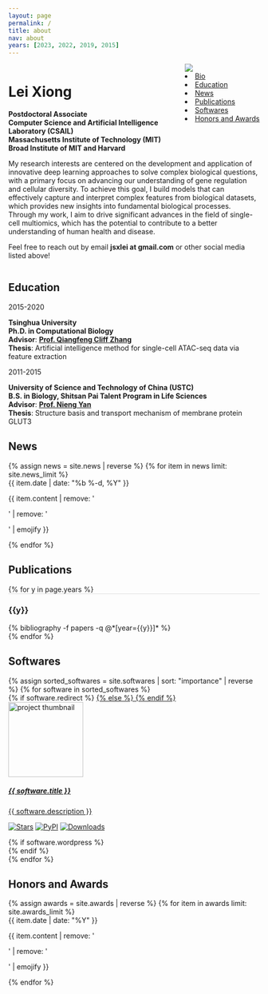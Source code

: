 ```yaml
---
layout: page
permalink: /
title: about
nav: about
years: [2023, 2022, 2019, 2015]
---
```


<!-- Introduction -->

<div style="display: flex; flex-wrap: wrap;">
    <div class="text-justify p-0">
        <div id="sidebar" class="col-xs-12 col-sm-4 p-0 pt-2 pb-sm-2 pb-4 pl-sm-4 text-center" style="float: right;">
          <img class="profile-img img-responsive" src="{{ 'prof_pic2.jpg' | prepend: '/assets/img/' | prepend: site.baseurl | prepend: site.url }}">
          <nav class="sidebar">
            <!-- <ul> -->
              <li class="font-weight-bold"><a href="/assets/pdf/CV_leixiong.pdf">Bio</a></li>
              <li class="font-weight-bold"><a href='#education'>Education</a></li>
              <li class="font-weight-bold"><a href='#news'>News</a></li>
              <li class="font-weight-bold"><a href='#publications'>Publications</a></li>
              <li class="font-weight-bold"><a href='#softwares'>Softwares</a></li>
              <li class="font-weight-bold"><a href='#honors and awards'>Honors and Awards</a></li>
            <!-- </ul> -->
          </nav>
        </div>
        <h1 class="pb-3 title text-left font-weight-bold">Lei Xiong</h1>
          <p>
            <b>Postdoctoral Associate</b> <br>
            <b>Computer Science and Artificial Intelligence Laboratory (CSAIL) </b> <br> 
            <b>Massachusetts Institute of Technology (MIT) </b> <br>
            <b>Broad Institute of MIT and Harvard</b> <br>
          </p>
        <p> 
My research interests are centered on the development and application of innovative deep learning approaches to solve complex biological questions, with a primary focus on advancing our understanding of gene regulation and cellular diversity. To achieve this goal, I build models that can effectively capture and interpret complex features from biological datasets, which provides new insights into fundamental biological processes. Through my work, I aim to drive significant advances in the field of single-cell multiomics, which has the potential to contribute to a better understanding of human health and disease.
        </p>
        <p>
          Feel free to reach out by email <b>jsxlei at gmail.com</b> or other social media listed above!
        </p>
    </div>
</div>

<!-- Education-->
<div id="education" class="news mt-3 p-0">
  <h2 class="font-weight-bold">Education</h2>
    <div class="row p-0">
      <div class="col-sm-2 p-0">
        <span class="badge light-blue darken-1 font-weight-bold text-uppercase align-middle date ml-3">
          2015-2020
        </span>
      </div>
      <div class="col-sm-10 mt-2 mt-sm-0 ml-3 ml-md-0 p-0 font-weight-light text">
        <p><b>Tsinghua University</b> <br>
            <b>Ph.D. in Computational Biology</b> <br>
            <b>Advisor</b>: <a href="http://life.tsinghua.edu.cn/lifeen/info/1034/1075.htm" target="_blank"><b>Prof. Qiangfeng Cliff Zhang</b></a> <br>
            <b>Thesis</b>: Artificial intelligence method for single-cell ATAC-seq data via feature extraction
        </p>
      </div>
    </div>
    <div class="row p-0">
      <div class="col-sm-2 p-0">
        <span class="badge light-blue darken-1 font-weight-bold text-uppercase align-middle date ml-3">
          2011-2015
        </span>
      </div>
      <div class="col-sm-10 mt-2 mt-sm-0 ml-3 ml-md-0 p-0 font-weight-light text">
        <p><b>University of Science and Technology of China (USTC)</b> <br>
            <b>B.S. in Biology, Shitsan Pai Talent Program in Life Sciences </b><br>
            <b>Advisor</b>: <a href="https://molbio.princeton.edu/people/nieng-yan" target="_blank"><b>Prof. Nieng Yan</b></a> <br>
            <b>Thesis</b>: Structure basis and transport mechanism of membrane protein GLUT3
        </p>
      </div>
    </div>
</div>

<!-- News -->
<div id="news" class="news mt-3 p-0">
  <h2 class="font-weight-bold">News</h2>
  {% assign news = site.news | reverse %}
  {% for item in news limit: site.news_limit %}
    <div class="row p-0">
      <div class="col-sm-2 p-0">
        <span class="badge light-blue darken-1 font-weight-bold text-uppercase align-middle date ml-3">
          {{ item.date | date: "%b %-d, %Y" }}
        </span>
      </div>
      <div class="col-sm-10 mt-2 mt-sm-0 ml-3 ml-md-0 p-0 font-weight-light text">
        <p>{{ item.content | remove: '<p>' | remove: '</p>' | emojify }}</p>
      </div>
    </div>
  {% endfor %}
</div>

<!-- publications -->

<div id="publications" class="news mt-3 p-0">
  <h2 class="font-weight-bold">Publications</h2>
  <!-- <nobr><em>*</em></nobr> for equal authorship, <nobr><em>#</em></nobr> for corresponding authorship. -->
  {% for y in page.years %}
  <div class="row m-0 p-0" style="border-top: 1px solid #ddd; flex-direction: row-reverse;">
    <div class="col-sm-1 mt-2 p-0 pr-1">
      <h3 class="bibliography-year">{{y}}</h3>
    </div>
    <div class="col-sm-11 p-0">
      {% bibliography -f papers -q @*[year={{y}}]* %}   
    </div>
  </div>
  {% endfor %}
</div>

<!--  @*[selected=true]*   -->

<!-- Software -->
<div id="software" class="news mt-3 p-0">
  <h2 class="font-weight-bold">Softwares</h2>
  <div id="softwares" class="row mt-2 pt-3" style="overflow: visible !important;">
    {% assign sorted_softwares = site.softwares | sort: "importance" | reverse %}
    {% for software in sorted_softwares %}
      <div class="project-card">
        {% if software.redirect %}
          <a href="{{ software.redirect }}" target="_blank">
        {% else %}
          <a href="{{ software.url | prepend: site.baseurl | prepend: site.url }}">
        {% endif %}
          <div class="card">
            <img class="card-img-top" src="{{ software.img | prepend: site.baseurl | prepend: site.url }}" alt="project thumbnail" height="150"/>
            <div class="card-body">
              <h5 class="card-title">{{ software.title }}</h5>
              <p class="card-text">{{ software.description }}</p>
              <p>
                <!-- <a href="https://github.com/{{ software.github }}" target="_blank"><i class="fab fa-github gh-icon"></i></a> -->
                <a href="https://github.com/jsxlei/{{ software.github }}/stargazers"><img src="https://img.shields.io/github/stars/jsxlei/{{ software.github }}?logo=GitHub&amp;color=yellow" alt="Stars"></a>
                <a href="https://pypi.org/software/{{ software.github }}"><img src="https://img.shields.io/pypi/v/{{ software.github }}.svg" alt="PyPI"></a>
                <a href="https://pepy.tech/software/{{ software.github }}"><img src="https://pepy.tech/badge/{{ software.github }}" alt="Downloads"></a>
              </p>
              <div class="row ml-1 mr-1 p-0">
                {% if software.wordpress %}
                  <div class="wordpress-icon" data-toggle="tooltip" title="Blog Post">
                    <div class="icon">
                      <a href="{{ software.wordpress }}" target="_blank"><i class="fab fa-wordpress-simple wp-icon"></i></a>
                    </div>
                  </div>
                {% endif %}
              </div>
            </div>
          </div>
        </a>
      </div>
    {% endfor %}
  </div>
<div class="news mt-3 p-0">


<!-- Honors and Awards-->
<div id="honors and awards" class="news mt-3 p-0">
  <h2 class="font-weight-bold">Honors and Awards</h2>
  {% assign awards = site.awards | reverse %}
  {% for item in awards limit: site.awards_limit %}
    <div class="row p-0">
      <div class="col-sm-2 p-0">
        <span class="badge light-blue darken-1 font-weight-bold text-uppercase align-middle date ml-3">
          {{ item.date | date: "%Y" }}
        </span>
      </div>
      <div class="col-sm-10 mt-2 mt-sm-0 ml-3 ml-md-0 p-0 font-weight-light text">
        <p>{{ item.content | remove: '<p>' | remove: '</p>' | emojify }}</p>
      </div>
    </div>
  {% endfor %}
</div>
